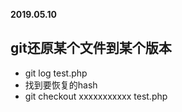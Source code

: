 **2019.05.10**

## git还原某个文件到某个版本
* git log test.php
* 找到要恢复的hash
* git checkout xxxxxxxxxxx test.php

